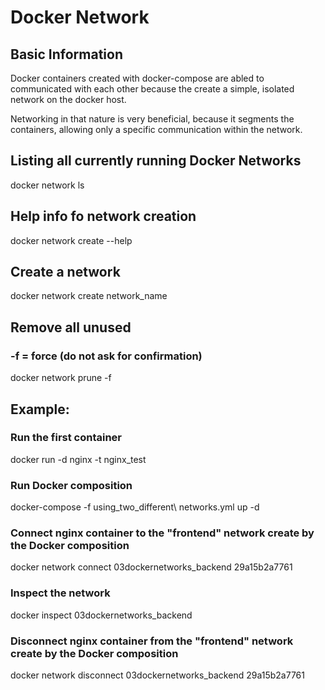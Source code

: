 # Docker Network
## Basic Information
Docker containers created with docker-compose are abled to communicated with each other because the create a simple, isolated network on the docker host.

Networking in that nature is very beneficial, because it segments the containers, allowing only a specific communication within the network. 

## Listing all currently running Docker Networks
docker network ls

## Help info fo network creation
docker network create --help

## Create a network 
docker network create network_name

## Remove all unused
### -f = force (do not ask for confirmation)
docker network prune -f

## Example:
### Run the first container
docker run -d nginx -t nginx_test

### Run Docker composition
docker-compose -f using_two_different\ networks.yml up -d

### Connect nginx container to the "frontend" network create by the Docker composition
docker network connect 03dockernetworks_backend 29a15b2a7761

### Inspect the network
docker inspect 03dockernetworks_backend

### Disconnect nginx container from the "frontend" network create by the Docker composition
docker network disconnect 03dockernetworks_backend 29a15b2a7761